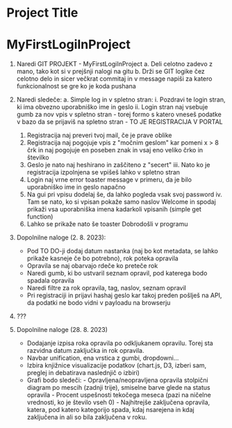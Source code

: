 
# Project Title

# MyFirstLogiInProject
1. Naredi GIT PROJEKT - MyFirstLogiInProject
    a. Deli celotno zadevo z mano, tako kot si v prejšnji nalogi na gitu
    b. Drži se GIT logike čez celotno delo in sicer večkrat commitaj in v message napiši za katero funkcionalnost se gre ko je koda pushana
  2. Naredi sledeče:
    a. Simple log in v spletno stran:
      i. Pozdravi te login stran, ki ima obvezno uporabniško ime in geslo
      ii. Login stran naj vsebuje gumb za nov vpis v spletno stran - torej formo s katero vneseš podatke v bazo da se prijaviš na spletno stran - TO JE REGISTRACIJA V PORTAL
        1) Registracija naj preveri tvoj mail, če je prave oblike
        2) Registracija naj pogojuje vpis z "močnim geslom" kar pomeni x > 8 črk in naj pogojuje en poseben znak in vsaj eno veliko črko in številko
        3) Geslo je nato naj heshirano in zaščiteno z "secert"
      iii. Nato ko je registracija izpolnjena se vpišeš lahko v spletno stran
        1) Login naj vrne error toaster message v primeru, da je bilo uporabniško ime in geslo napačno
        2) Na gui pri vpisu dodelaj še, da lahko pogleda vsak svoj password
      iv. Tam se nato, ko si vpisan pokaže samo naslov Welcome in spodaj prikaži vsa uporabniška imena kadarkoli vpisanih (simple get function)
        1) Lahko se prikaže nato še toaster Dobrodošli v programu
    
  3. Dopolnilne naloge (2. 8. 2023):
     -  Pod TO DO-ji dodaj datum nastanka (naj bo kot metadata, se lahko prikaže kasneje če bo potrebno), rok poteka opravila
     -  Opravila se naj obarvajo rdeče ko preteče rok
     -  Naredi gumb, ki bo ustvaril seznam opravil, pod katerega bodo spadala opravila
     -  Naredi filtre za rok opravila, tag, naslov, seznam opravil
     -  Pri registraciji in prijavi hashaj geslo kar takoj preden pošlješ na API, da podatki ne bodo vidni v payloadu na browserju
    
  4. ???
  5. Dopolnilne naloge (28. 8. 2023)
      - Dodajanje izpisa roka opravila po odkljukanem opravilu. Torej sta razvidna datum zaključka in rok opravila.
      - Navbar unification, ena vrstica z gumbi, dropdowni...
      - Izbira knjižnice visualizacije podatkov (chart.js, D3, izberi sam, preglej in debatirava naslednjič o izbiri)
      - Grafi bodo sledeči:
            - Opravljena/neopravljena opravila stolpični diagram po mescih (zadnji trije), smiselne barve glede na status opravila
            - Procent uspešnosti tekočega meseca (pazi na ničelne vrednosti, ko je število vseh 0)
            - Najhitrejše zaključena opravila, katera, pod katero kategorijo spada, kdaj nsarejena in kdaj zaključena in ali so bila zaključena v roku.
     
